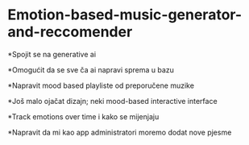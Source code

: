 # Emotion-based-music-generator-and-reccomender
*Spojit se na generative ai

*Omogućit da se sve ča ai napravi sprema u bazu

*Napravit mood based playliste od preporučene muzike

*Još malo ojačat dizajn; neki mood-based interactive interface

*Track emotions over time i kako se mijenjaju

*Napravit da mi kao app administratori moremo dodat nove pjesme
